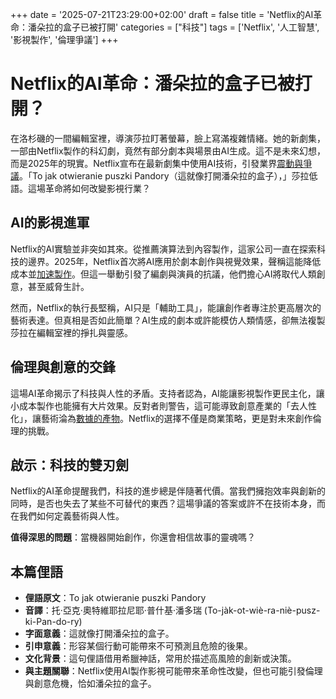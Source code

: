 +++
date = '2025-07-21T23:29:00+02:00'
draft = false
title = 'Netflix的AI革命：潘朵拉的盒子已被打開'
categories = ["科技"]
tags = ['Netflix', '人工智慧', '影視製作', '倫理爭議']
+++

# Netflix的AI革命：潘朵拉的盒子已被打開？

在洛杉磯的一間編輯室裡，導演莎拉盯著螢幕，臉上寫滿複雜情緒。她的新劇集，一部由Netflix製作的科幻劇，竟然有部分劇本與場景由AI生成。這不是未來幻想，而是2025年的現實。Netflix宣布在最新劇集中使用AI技術，引發業界[震動與爭議](https://businessinsider.com.pl/wiadomosci/netflix-zrobil-przelomowy-krok-uzyto-ai-w-serialu/b2ml9d2)。「To jak otwieranie puszki Pandory（這就像打開潘朵拉的盒子），」莎拉低語。這場革命將如何改變影視行業？

## AI的影視進軍

Netflix的AI實驗並非突如其來。從推薦演算法到內容製作，這家公司一直在探索科技的邊界。2025年，Netflix首次將AI應用於劇本創作與視覺效果，聲稱這能降低成本並[加速製作](https://www.telepolis.pl/tech/aplikacje/zaczelo-sie-netflix-otworzyl-puszke-pandory)。但這一舉動引發了編劇與演員的抗議，他們擔心AI將取代人類創意，甚至威脅生計。

然而，Netflix的執行長堅稱，AI只是「輔助工具」，能讓創作者專注於更高層次的藝術表達。但真相是否如此簡單？AI生成的劇本或許能模仿人類情感，卻無法複製莎拉在編輯室裡的掙扎與靈感。

## 倫理與創意的交鋒

這場AI革命揭示了科技與人性的矛盾。支持者認為，AI能讓影視製作更民主化，讓小成本製作也能擁有大片效果。反對者則警告，這可能導致創意產業的「去人性化」，讓藝術淪為[數據的產物](https://www.benchmark.pl/aktualnosci/netflix-sztuczna-inteligencja-serial-ai.html)。Netflix的選擇不僅是商業策略，更是對未來創作倫理的挑戰。

## 啟示：科技的雙刃劍

Netflix的AI革命提醒我們，科技的進步總是伴隨著代價。當我們擁抱效率與創新的同時，是否也失去了某些不可替代的東西？這場爭議的答案或許不在技術本身，而在我們如何定義藝術與人性。

**值得深思的問題**：當機器開始創作，你還會相信故事的靈魂嗎？

## 本篇俚語

- **俚語原文**：To jak otwieranie puszki Pandory  
- **音譯**：托·亞克·奧特維耶拉尼耶·普什基·潘多瑞 (To-jàk-ot-wiè-ra-niè-pusz-ki-Pan-do-ry)  
- **字面意義**：這就像打開潘朵拉的盒子。  
- **引申意義**：形容某個行動可能帶來不可預測且危險的後果。  
- **文化背景**：這句俚語借用希臘神話，常用於描述高風險的創新或決策。  
- **與主題關聯**：Netflix使用AI製作影視可能帶來革命性改變，但也可能引發倫理與創意危機，恰如潘朵拉的盒子。